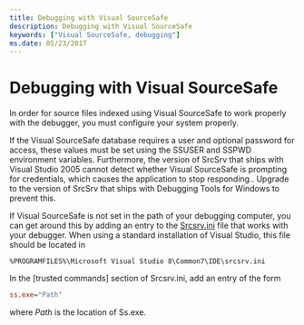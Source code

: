 ```yaml
---
title: Debugging with Visual SourceSafe
description: Debugging with Visual SourceSafe
keywords: ["Visual SourceSafe, debugging"]
ms.date: 05/23/2017
---
```


# Debugging with Visual SourceSafe


In order for source files indexed using Visual SourceSafe to work properly with the debugger, you must configure your system properly.

If the Visual SourceSafe database requires a user and optional password for access, these values must be set using the SSUSER and SSPWD environment variables. Furthermore, the version of SrcSrv that ships with Visual Studio 2005 cannot detect whether Visual SourceSafe is prompting for credentials, which causes the application to stop responding.. Upgrade to the version of SrcSrv that ships with Debugging Tools for Windows to prevent this.

If Visual SourceSafe is not set in the path of your debugging computer, you can get around this by adding an entry to the [Srcsrv.ini](the-srcsrv-ini-file.md) file that works with your debugger. When using a standard installation of Visual Studio, this file should be located in

```text
%PROGRAMFILES%\Microsoft Visual Studio 8\Common7\IDE\srcsrv.ini
```

In the \[trusted commands\] section of Srcsrv.ini, add an entry of the form

```ini
ss.exe="Path"
```

where *Path* is the location of Ss.exe.

 

 






